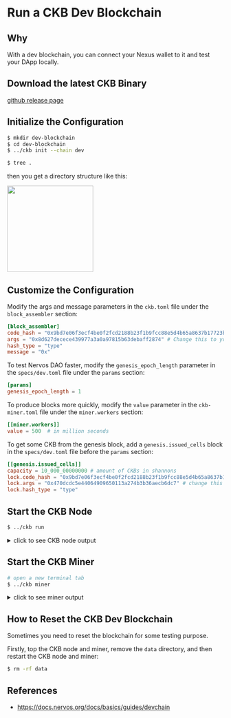 # Run a CKB Dev Blockchain

## Why

With a dev blockchain, you can connect your Nexus wallet to it and test your DApp locally.

## Download the latest CKB Binary

[github release page](https://github.com/nervosnetwork/ckb/releases)

## Initialize the Configuration

```bash
$ mkdir dev-blockchain
$ cd dev-blockchain
$ ../ckb init --chain dev

$ tree .
```

then you get a directory structure like this:

<image width="200" src="./assets/tree.png">

## Customize the Configuration

Modify the args and message parameters in the `ckb.toml` file under the `block_assembler` section:

```toml
[block_assembler]
code_hash = "0x9bd7e06f3ecf4be0f2fcd2188b23f1b9fcc88e5d4b65a8637b17723bbda3cce8"
args = "0x8d627decece439977a3a0a97815b63debaff2874" # Change this to your lock_arg value if you want.
hash_type = "type"
message = "0x"
```

To test Nervos DAO faster, modify the `genesis_epoch_length` parameter in the `specs/dev.toml` file under the `params` section:

```toml
[params]
genesis_epoch_length = 1
```

To produce blocks more quickly, modify the `value` parameter in the `ckb-miner.toml` file under the `miner.workers` section:

```toml
[[miner.workers]]
value = 500  # in million seconds
```

To get some CKB from the genesis block, add a `genesis.issued_cells` block in the `specs/dev.toml` file before the `params` section:

```toml
[[genesis.issued_cells]]
capacity = 10_000_00000000 # amount of CKBs in shannons
lock.code_hash = "0x9bd7e06f3ecf4be0f2fcd2188b23f1b9fcc88e5d4b65a8637b17723bbda3cce8"
lock.args = "0x470dcdc5e44064909650113a274b3b36aecb6dc7" # change this to your lock args
lock.hash_type = "type"
```

## Start the CKB Node

```bash
$ ../ckb run
```

<details>

<summary> click to see CKB node output </summary>

```log
2020-06-05 18:31:14.970 +08:00 main INFO sentry  sentry is disabled
2020-06-05 18:31:15.058 +08:00 main INFO ckb-db  Initialize a new database
2020-06-05 18:31:15.136 +08:00 main INFO ckb-db  Init database version 20191127135521
2020-06-05 18:31:15.162 +08:00 main INFO ckb-memory-tracker  track current process: unsupported
2020-06-05 18:31:15.164 +08:00 main INFO main  ckb version: 0.32.1 (9ebc9ce 2020-05-29)
2020-06-05 18:31:15.164 +08:00 main INFO main  chain genesis hash: 0x823b2ff5785b12da8b1363cac9a5cbe566d8b715a4311441b119c39a0367488c
2020-06-05 18:31:15.166 +08:00 main INFO ckb-network  Generate random key
2020-06-05 18:31:15.166 +08:00 main INFO ckb-network  write random secret key to "/PATH/ckb_v0.32.1_x86_64-apple-darwin/data/network/secret_key"
2020-06-05 18:31:15.177 +08:00 NetworkRuntime INFO ckb-network  p2p service event: ListenStarted { address: "/ip4/0.0.0.0/tcp/8115" }
2020-06-05 18:31:15.179 +08:00 NetworkRuntime INFO ckb-network  Listen on address: /ip4/0.0.0.0/tcp/8115/p2p/QmSHk4EucevEuX76Q44hEdYpRxr3gyDmbKtnMQ4kxGaJ6m
2020-06-05 18:31:15.185 +08:00 main INFO ckb-db  Initialize a new database
2020-06-05 18:31:15.211 +08:00 main INFO ckb-db  Init database version 20191201091330
2020-06-05 18:31:26.586 +08:00 ChainService INFO ckb-chain  block: 1, hash: 0x47995f78e95202d2c85ce11bce2ee16d131a57d871f7d93cd4c90ad2a8220bd1, epoch: 0(1/1000), total_diff: 0x200, txs: 1
```

</details>

## Start the CKB Miner

```bash
# open a new terminal tab
$ ../ckb miner
```

<details>

<summary> click to see miner output </summary>

```log
2020-06-05 18:31:21.558 +08:00 main INFO sentry  sentry is disabled
Dummy-Worker ⠁ [00:00:00]
Found! #1 0x47995f78e95202d2c85ce11bce2ee16d131a57d871f7d93cd4c90ad2a8220bd1
Found! #2 0x19978085abfa6204471d42bfb279eac0c20e3b81745b48c4dcaea85643e301f9
Found! #3 0x625b230f84cb92bcd9cb0bf76d1397c1d948ab25c19df3c4edc246a765f94427
Found! #4 0x4550fb3b62d9d5ba4d3926db6704b25b90438cfb67037d253ceceb2d86ffdbf7
```

</details>

## How to Reset the CKB Dev Blockchain

Sometimes you need to reset the blockchain for some testing purpose.

Firstly, top the CKB node and miner, remove the `data` directory, and then restart the CKB node and miner:

```bash
$ rm -rf data
```

## References

- https://docs.nervos.org/docs/basics/guides/devchain
